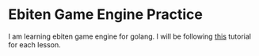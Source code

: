 # Ebiten Game Engine Practice
I am learning ebiten game engine for golang.
I will be following [this](https://medium.com/@chrisandrews_76960/2d-game-development-in-golang-part-1-5e2c11a513ed) tutorial for each lesson.
